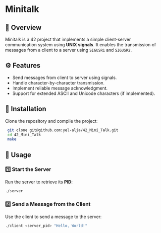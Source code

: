 # Minitalk

## 📌 Overview
Minitalk is a 42 project that implements a simple client-server communication system using **UNIX signals**. It enables the transmission of messages from a client to a server using `SIGUSR1` and `SIGUSR2`.

## ⚙️ Features
- Send messages from client to server using signals.
- Handle character-by-character transmission.
- Implement reliable message acknowledgment.
- Support for extended ASCII and Unicode characters (if implemented).

## 🚀 Installation
Clone the repository and compile the project:
```sh
 git clone git@github.com:yel-alja/42_Mini_Talk.git
 cd 42_Mini_Talk
 make
```

## 📝 Usage
### 1️⃣ Start the Server
Run the server to retrieve its **PID**:
```sh
./server
```
### 2️⃣ Send a Message from the Client
Use the client to send a message to the server:
```sh
./client <server_pid> "Hello, World!"
```
